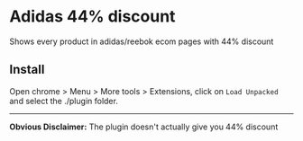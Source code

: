 # Adidas 44% discount

Shows every product in adidas/reebok ecom pages with 44% discount

## Install

Open chrome > Menu > More tools > Extensions, click on `Load Unpacked` and select the ./plugin folder.

---

**Obvious Disclaimer:** The plugin doesn't actually give you 44% discount